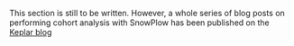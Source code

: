 This section is still to be written. However, a whole series of blog posts on performing cohort analysis with SnowPlow has been published on the [Keplar blog](http://www.keplarllp.com/blog/2012/05/performing-cohort-analysis-on-web-analytics-data-using-snowplow)